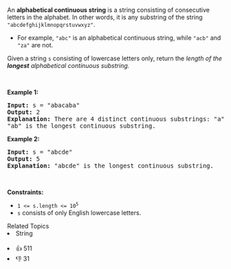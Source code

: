 <p>An <strong>alphabetical continuous string</strong> is a string consisting of consecutive letters in the alphabet. In other words, it is any substring of the string <code>"abcdefghijklmnopqrstuvwxyz"</code>.</p>

<ul> 
 <li>For example, <code>"abc"</code> is an alphabetical continuous string, while <code>"acb"</code> and <code>"za"</code> are not.</li> 
</ul>

<p>Given a string <code>s</code> consisting of lowercase letters only, return the <em>length of the <strong>longest</strong> alphabetical continuous substring.</em></p>

<p>&nbsp;</p> 
<p><strong class="example">Example 1:</strong></p>

<pre>
<strong>Input:</strong> s = "abacaba"
<strong>Output:</strong> 2
<strong>Explanation:</strong> There are 4 distinct continuous substrings: "a", "b", "c" and "ab".
"ab" is the longest continuous substring.
</pre>

<p><strong class="example">Example 2:</strong></p>

<pre>
<strong>Input:</strong> s = "abcde"
<strong>Output:</strong> 5
<strong>Explanation:</strong> "abcde" is the longest continuous substring.
</pre>

<p>&nbsp;</p> 
<p><strong>Constraints:</strong></p>

<ul> 
 <li><code>1 &lt;= s.length &lt;= 10<sup>5</sup></code></li> 
 <li><code>s</code> consists of only English lowercase letters.</li> 
</ul>

<div><div>Related Topics</div><div><li>String</li></div></div><br><div><li>👍 511</li><li>👎 31</li></div>